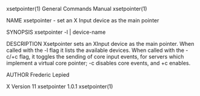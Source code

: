 xsetpointer(1)                                                                             General Commands Manual                                                                             xsetpointer(1)

NAME
       xsetpointer - set an X Input device as the main pointer

SYNOPSIS
       xsetpointer -l | device-name

DESCRIPTION
       Xsetpointer  sets  an  XInput device as the main pointer.  When called with the -l flag it lists the available devices.  When called with the -c/+c flag, it toggles the sending of core input events,
       for servers which implement a virtual core pointer; -c disables core events, and +c enables.

AUTHOR
       Frederic Lepied

X Version 11                                                                                  xsetpointer 1.0.1                                                                                xsetpointer(1)
